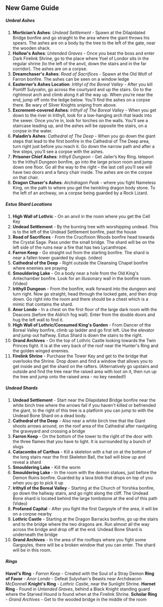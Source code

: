 ## New Game Guide

##### Umbral Ashes

1. **Mortician’s Ashes**: *Undead Settlement* -  Spawn at the Dilapidated Bridge bonfire and go straight to the area where the giant throws his spears. The ashes are on a body by the tree to the left of the gate, near the wooden shack.
2. **Hollow's Ashes**: *Untended Graves* - Once you beat the boss and enter Dark Firelink Shrine, go to the place where Yoel of Londor sits in the regular shrine (to the left of the anvil, down the stairs and in the far corridor). The ashes are on a corpse.
3. **Dreamchaser's Ashes**: *Road of Sacrifices* - Spawn at the Old Wolf of Farron bonfire. The ashes can be seen on a window ledge
4. **Easterner’s Ashes Location**: *Irithyl of the Boreal Valley* -  After you kill Pontiff Sulyvahn, go across the courtyard and up the stairs. Go to the rightmost arch and climb along it all the way up. When you’re near the end, jump off onto the ledge below. You’ll find the ashes on a corpse there. Be wary of Silver Knights sniping from above.
5. **Excrement-covered Ashes**: *Irithyll of The Boreal Valley* - When you get down to the river in Irithyll, look for a low-hanging arch that leads into the sewer. Once you’re in, look for torches on the walls. You’ll see a staircase leading up, and the ashes will be opposite the stairs, on a corpse in the water.
6. **Paladin’s Ashes**: *Cathedral of The Deep* - When you go down the giant steps that lead to the first bonfire in the Cathedral of The Deep area, turn right just before you reach it. Go down the narrow path and after a few steps, you’ll see a corpse with the ashes.
7. **Prisoner Chief Ashes**: *Irithyll Dungeon* - Get Jailer’s Key Ring. teleport to the Irithyll Dungeon bonfire, go into the large prison room and jump down one floor. Go all the way to the right – the last cell you’ll see will have two doors and a fancy chair inside. The ashes are on the corpse on that chair.
8. **Dragon Chaser's Ashes**: *Archdragon Peak* - where you fight Nameless King, on the path to where you get the twinkling dragon body stone. To the left of an archway, on a corpse being guarded by a Rock Lizard.

##### Estus Shard Locations

1. **High Wall of Lothric** - On an anvil in the room where you get the Cell Key
2. **Undead Settlement** - By the burning tree with worshipping undead. This is to the left of the Undead Settlement bonfire, past the house
3. **Road of Sacrifices** - From the Crucifixion Woods bonfire head towards the Crystal Sage. Pass under the small bridge. The shard will be on the left side of the ruins near a fire that has two Lycanthrope.
4. **Farron Keep** - Go straight out from the starting bonfire. The shard is near a fallen tower guarded by slugs. (video)
5. **Cathedral of the Deep** - Right outside the Cleansing Chapel bonfire where enemies are praying
6. **Smouldering Lake** - On a body near a hole from the Old King's Antechamber bonfire. Look for an illusionary wall in the bonfire room. (Video)
7. **Irithyll Dungeon** - From the bonfire, walk forward into the dungeon and turn right. Now go straight, head through the locked gate, and then drop down. Go right into the room and there should be a chest which is a mimic that contains the shard.
8. **Anor Londo** - In a chest on the first floor of the large dark room with the Deacons (before the Aldrich fog wall). Enter from the double doors and hug the left wall to find it.
9. **High Wall of Lothric/Consumed King's Garden** - From Dancer of the Boreal Valley bonfire, climb up ladder and go first left. Use the elevator and jump out halfway. Estus Shard is down the stairs to the right.
10. **Grand Archives** - On the top of Lothric Castle looking towards the Twin Princes fight. It is at the very back of the roof near the Hunter's Ring and the golden winged enemies.
11. **Firelink Shrine** - Purchase the Tower Key and get to the bridge that overlooks the Shrine. Drop down and find a window that allows you to get inside and get the shard on the rafters. (Alternatively go upstairs and outside and find the tree near the raised area with loot on it, then run up the tree and jump onto the raised area - no key needed!)

##### Undead Shards

1. **Undead Settlement** - Start near the Dilapidated Bridge bonfire near the white birch tree where the arrows fall if you haven't killed or befriended the giant, to the right of this tree is a platform you can jump to with the Undead Bone Shard on a dead body.
2. **Cathedral of the Deep** - Also near a white birch tree that the Giant shoots arrows around,  on the roof area of the Cathedral after navigating the graveyard and crossing a bridge
3. **Farron Keep** - On the bottom of the tower to the right of the door with the three flames that you have to light. It is surrounded by a bunch of slugs
4. **Catacombs of Carthus** - Kill a skeleton with a hat on at the bottom of the long stairs near the first Skeleton Ball, the ball will blow up and reveal a shard
5. **Smouldering Lake** - Kill the worm
6. **Smouldering Lake** - In the room with the demon statues, just before the Demon Ruins bonfire. Guarded by a lava blob that drops on top of you when you go to pick it up
7. **Irithyll of the Boreal Valley** - Starting at the Church of Yorshka bonfire, go down the hallway stairs, and go right along the cliff. The Undead Bone shard is located behind the large tombstone at the end of this path (Video)
8. **Profaned Capital** - After you fight the first Gargoyle of the area, it will be on a corpse nearby
9. **Lothric Castle** - Starting at the Dragon Barracks bonfire, go up the stairs and to the bridge where the two dragons are. Run almost all the way across the bridge and drop off at the end. Undead Bone Shard is underneath the bridge
10. **Grand Archives** - In the area of the rooftops where you fight some Gargoyles, there will be a broken window that you can enter. The shard will be in this room.

##### Rings

**Havel's Ring** - *Farron Keep* - Created with the Soul of a Stray Demon
**Ring of Favor** - *Anor Londo* - Defeat Sulyvhan's Beasts near Archdeacon McDonnell
**Knight's Ring** - *Lothric Castle*, near the Sunlight Shrine.
**Hornet Ring** - Found in *Untended Graves*, behind a Black Knight standing guard where the Starved Hound is found when at the Firelink Shrine.
**Scholar Ring** - *Grand Archives* - Get to the wooded bridge in the middle of the room
